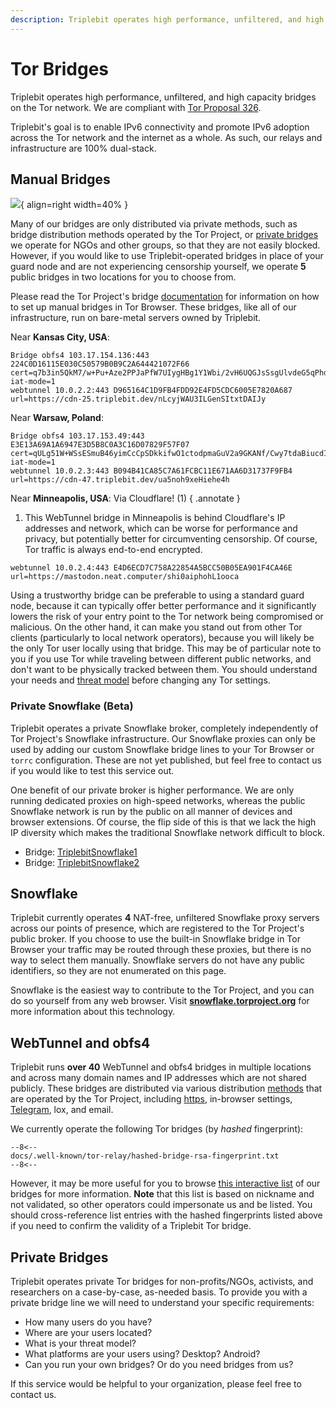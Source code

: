 ```yaml
---
description: Triplebit operates high performance, unfiltered, and high capacity bridges on the Tor network.
---
```


# Tor Bridges

Triplebit operates high performance, unfiltered, and high capacity bridges on the Tor network. We are compliant with [Tor Proposal 326](https://spec.torproject.org/proposals/326-tor-relay-well-known-uri-rfc8615.html).

Triplebit's goal is to enable IPv6 connectivity and promote IPv6 adoption across the Tor network and the internet as a whole. As such, our relays and infrastructure are 100% dual-stack.

## Manual Bridges

![](public/public-bridges.png){ align=right width=40% }

Many of our bridges are only distributed via private methods, such as bridge distribution methods operated by the Tor Project, or [private bridges](#private-bridges) we operate for NGOs and other groups, so that they are not easily blocked. However, if you would like to use Triplebit-operated bridges in place of your guard node and are not experiencing censorship yourself, we operate **5** public bridges in two locations for you to choose from.

Please read the Tor Project's bridge [documentation](https://tb-manual.torproject.org/bridges/) for information on how to set up manual bridges in Tor Browser. These bridges, like all of our infrastructure, run on bare-metal servers owned by Triplebit.

Near **Kansas City, USA**:

```
Bridge obfs4 103.17.154.136:443 224C0D16115E030C50579B0B9C2A644421072F66 cert=q7b3in5QkM7/w+Pu+Aze2PPJaPfW7UIygHBg1Y1Wbi/2vH6UQGJsSsgUlvdeG5qPhdC2Og iat-mode=1
webtunnel 10.0.2.2:443 D965164C1D9FB4FDD92E4FD5CDC6005E7820A687 url=https://cdn-25.triplebit.dev/nLcyjWAU3ILGenSItxtDAIJy
```

Near **Warsaw, Poland**:

```
Bridge obfs4 103.17.153.49:443 E3E13A69A1A6947E3D5B8C0A3C16D07829F57F07 cert=qULg51W+WSsESmuB46yimCcCpSDkkifwO1ctodpmaGuV2a9GKANf/Cwy7tdaBiucdIRCWA iat-mode=1
webtunnel 10.0.2.3:443 B094B41CA85C7A61FCBC11E671AA6D31737F9FB4 url=https://cdn-47.triplebit.dev/ua5noh9xeHiehe4h
```

Near **Minneapolis, USA**: Via Cloudflare! (1)
{ .annotate }

1. This WebTunnel bridge in Minneapolis is behind Cloudflare's IP addresses and network, which can be worse for performance and privacy, but potentially better for circumventing censorship. Of course, Tor traffic is always end-to-end encrypted.

```
webtunnel 10.0.2.4:443 E4D6ECD7C758A22854A5BCC50B05EA901F4CA46E url=https://mastodon.neat.computer/shi0aiphohL1ooca
```

Using a trustworthy bridge can be preferable to using a standard guard node, because it can typically offer better performance and it significantly lowers the risk of your entry point to the Tor network being compromised or malicious. On the other hand, it can make you stand out from other Tor clients (particularly to local network operators), because you will likely be the only Tor user locally using that bridge. This may be of particular note to you if you use Tor while traveling between different public networks, and don't want to be physically tracked between them. You should understand your needs and [threat model](https://www.privacyguides.org/en/basics/threat-modeling/) before changing any Tor settings.

### Private Snowflake (Beta)

Triplebit operates a private Snowflake broker, completely independently of Tor Project's Snowflake infrastructure. Our Snowflake proxies can only be used by adding our custom Snowflake bridge lines to your Tor Browser or `torrc` configuration. These are not yet published, but feel free to contact us if you would like to test this service out.

One benefit of our private broker is higher performance. We are only running dedicated proxies on high-speed networks, whereas the public Snowflake network is run by the public on all manner of devices and browser extensions. Of course, the flip side of this is that we lack the high IP diversity which makes the traditional Snowflake network difficult to block.

- Bridge: [TriplebitSnowflake1](https://metrics.torproject.org/rs.html#details/4EF1E26841B69156F804CE616A086E6E40D996F2)
- Bridge: [TriplebitSnowflake2](https://metrics.torproject.org/rs.html#details/00B2069390A9D67F9F23581E2B99F59FCA08D96B)

## Snowflake

Triplebit currently operates **4** NAT-free, unfiltered Snowflake proxy servers across our points of presence, which are registered to the Tor Project's public broker. If you choose to use the built-in Snowflake bridge in Tor Browser your traffic may be routed through these proxies, but there is no way to select them manually. Snowflake servers do not have any public identifiers, so they are not enumerated on this page.

Snowflake is the easiest way to contribute to the Tor Project, and you can do so yourself from any web browser. Visit [**snowflake.torproject.org**](https://snowflake.torproject.org/) for more information about this technology.

## WebTunnel and obfs4

Triplebit runs **over 40** WebTunnel and obfs4 bridges in multiple locations and across many domain names and IP addresses which are not shared publicly. These bridges are distributed via various distribution [methods](https://gitlab.torproject.org/tpo/anti-censorship/rdsys/-/blob/main/doc/distributors.md) that are operated by the Tor Project, including [https](https://bridges.torproject.org/), in-browser settings, [Telegram](https://t.me/GetBridgesBot), lox, and email.

We currently operate the following Tor bridges (by *hashed* fingerprint):

```
--8<--
docs/.well-known/tor-relay/hashed-bridge-rsa-fingerprint.txt
--8<--
```

However, it may be more useful for you to browse [this interactive list](https://metrics.torproject.org/rs.html#search/Triplebit%20type:bridge%20) of our bridges for more information. **Note** that this list is based on nickname and not validated, so other operators could impersonate us and be listed. You should cross-reference list entries with the hashed fingerprints listed above if you need to confirm the validity of a Triplebit Tor bridge.

## Private Bridges

Triplebit operates private Tor bridges for non-profits/NGOs, activists, and researchers on a case-by-case, as-needed basis. To provide you with a private bridge line we will need to understand your specific requirements:

- How many users do you have?
- Where are your users located?
- What is your threat model?
- What platforms are your users using? Desktop? Android?
- Can you run your own bridges? Or do you need bridges from us?

If this service would be helpful to your organization, please feel free to contact us.
